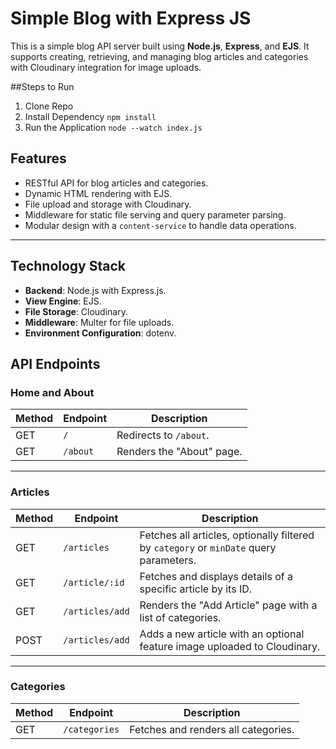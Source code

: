 # Simple Blog with Express JS
This is a simple blog API server built using **Node.js**, **Express**, and **EJS**. It supports creating, retrieving, and managing blog articles and categories with Cloudinary integration for image uploads.


##Steps to Run
1. Clone Repo
2. Install Dependency
    `npm install`
3. Run the Application 
    `node --watch index.js`



## Features

- RESTful API for blog articles and categories.
- Dynamic HTML rendering with EJS.
- File upload and storage with Cloudinary.
- Middleware for static file serving and query parameter parsing.
- Modular design with a `content-service` to handle data operations.

---

## Technology Stack

- **Backend**: Node.js with Express.js.
- **View Engine**: EJS.
- **File Storage**: Cloudinary.
- **Middleware**: Multer for file uploads.
- **Environment Configuration**: dotenv.

## API Endpoints

### Home and About

| Method | Endpoint   | Description             |
|--------|------------|-------------------------|
| GET    | `/`        | Redirects to `/about`.  |
| GET    | `/about`   | Renders the "About" page.|

---

### Articles

| Method | Endpoint           | Description                                                                                     |
|--------|--------------------|-------------------------------------------------------------------------------------------------|
| GET    | `/articles`        | Fetches all articles, optionally filtered by `category` or `minDate` query parameters.         |
| GET    | `/article/:id`     | Fetches and displays details of a specific article by its ID.                                  |
| GET    | `/articles/add`    | Renders the "Add Article" page with a list of categories.                                      |
| POST   | `/articles/add`    | Adds a new article with an optional feature image uploaded to Cloudinary.                      |

---

### Categories

| Method | Endpoint      | Description                           |
|--------|---------------|---------------------------------------|
| GET    | `/categories` | Fetches and renders all categories.  |


